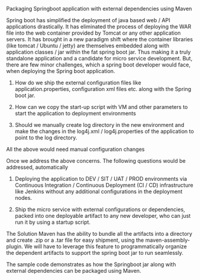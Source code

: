 Packaging Springboot application with external dependencies using Maven

Spring boot has simplified the deployment of java based web / API applications drastically. It has eliminated the process of deploying the WAR file into the web container provided by Tomcat or any other application servers. It has brought in a new paradigm shift where the container libraries (like tomcat / Ubuntu / jetty) are themselves embedded along with application classes / jar within the fat spring boot jar. Thus making it a truly standalone application and a candidate for micro service development.
But, there are few minor challenges, which a spring boot developer would face, when deploying the Spring boot application.

1)	How do we ship the external configuration files like application.properties, configuration xml files etc. along with the Spring boot jar.

2)	How can we copy the start-up script with VM and other parameters to start the application to deployment environments

3)	Should we manually create log directory in the new environment and make the changes in the log4j.xml / log4j.properties of the application to point to the log directory.

All the above would need manual configuration changes

Once we address the above concerns. The following questions would be addressed, automatically

1)	Deploying the application to DEV / SIT / UAT / PROD environments via Continuous Integration / Continuous Deployment (CI / CD) infrastructure like Jenkins without any additional configurations in the deployment nodes.

2)	Ship the micro service with external configurations or dependencies, packed into one deployable artifact to any new developer, who can just run it by using a startup script.

The Solution
Maven has the ability to bundle all the artifacts into a directory and create .zip or a .tar file for easy shipment, using the maven-assembly-plugin. We will have to leverage this feature to programmatically organize the dependent artifacts to support the spring boot jar to run seamlessly.

The sample code demonstrates as how the Springboot jar along with external dependencies can be packaged using Maven.
